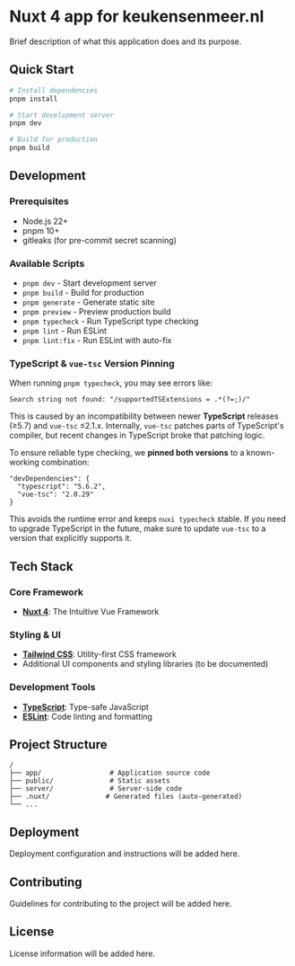 # Nuxt 4 app for keukensenmeer.nl

Brief description of what this application does and its purpose.

## Quick Start

```bash
# Install dependencies
pnpm install

# Start development server
pnpm dev

# Build for production
pnpm build
```

## Development

### Prerequisites

- Node.js 22+
- pnpm 10+
- gitleaks (for pre-commit secret scanning)

### Available Scripts

- `pnpm dev` - Start development server
- `pnpm build` - Build for production
- `pnpm generate` - Generate static site
- `pnpm preview` - Preview production build
- `pnpm typecheck` - Run TypeScript type checking
- `pnpm lint` - Run ESLint
- `pnpm lint:fix` - Run ESLint with auto-fix

### TypeScript & `vue-tsc` Version Pinning

When running `pnpm typecheck`, you may see errors like:

```
Search string not found: "/supportedTSExtensions = .*(?=;)/"
```

This is caused by an incompatibility between newer **TypeScript** releases (≥5.7) and `vue-tsc`
≤2.1.x. Internally, `vue-tsc` patches parts of TypeScript's compiler, but recent changes in
TypeScript broke that patching logic.

To ensure reliable type checking, we **pinned both versions** to a known-working combination:

```jsonc
"devDependencies": {
  "typescript": "5.6.2",
  "vue-tsc": "2.0.29"
}
```

This avoids the runtime error and keeps `nuxi typecheck` stable. If you need to upgrade TypeScript
in the future, make sure to update `vue-tsc` to a version that explicitly supports it.

## Tech Stack

### Core Framework

- **[Nuxt 4](https://nuxt.com/)**: The Intuitive Vue Framework

### Styling & UI

- **[Tailwind CSS](https://tailwindcss.com/)**: Utility-first CSS framework
- Additional UI components and styling libraries (to be documented)

### Development Tools

- **[TypeScript](https://www.typescriptlang.org/)**: Type-safe JavaScript
- **[ESLint](https://eslint.org/)**: Code linting and formatting

## Project Structure

```
/
├── app/                 # Application source code
├── public/              # Static assets
├── server/              # Server-side code
├── .nuxt/              # Generated files (auto-generated)
└── ...
```

## Deployment

Deployment configuration and instructions will be added here.

## Contributing

Guidelines for contributing to the project will be added here.

## License

License information will be added here.
